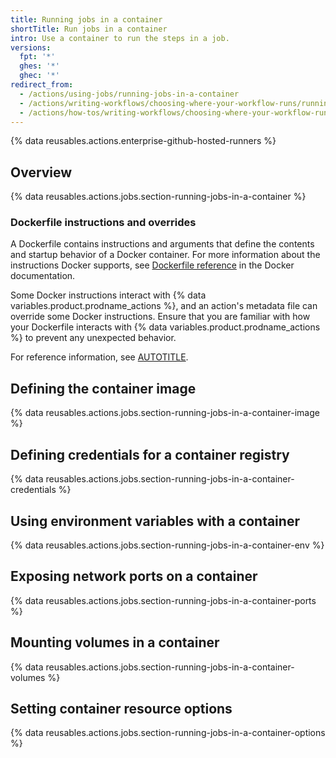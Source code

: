 ```yaml
---
title: Running jobs in a container
shortTitle: Run jobs in a container
intro: Use a container to run the steps in a job.
versions:
  fpt: '*'
  ghes: '*'
  ghec: '*'
redirect_from:
  - /actions/using-jobs/running-jobs-in-a-container
  - /actions/writing-workflows/choosing-where-your-workflow-runs/running-jobs-in-a-container
  - /actions/how-tos/writing-workflows/choosing-where-your-workflow-runs/running-jobs-in-a-container
---
```


{% data reusables.actions.enterprise-github-hosted-runners %}

## Overview

{% data reusables.actions.jobs.section-running-jobs-in-a-container %}

### Dockerfile instructions and overrides

A Dockerfile contains instructions and arguments that define the contents and startup behavior of a Docker container. For more information about the instructions Docker supports, see [Dockerfile reference](https://docs.docker.com/engine/reference/builder/) in the Docker documentation.

Some Docker instructions interact with {% data variables.product.prodname_actions %}, and an action's metadata file can override some Docker instructions. Ensure that you are familiar with how your Dockerfile interacts with {% data variables.product.prodname_actions %} to prevent any unexpected behavior.

For reference information, see [AUTOTITLE](/actions/reference/dockerfile-support-for-github-actions).

## Defining the container image

{% data reusables.actions.jobs.section-running-jobs-in-a-container-image %}

## Defining credentials for a container registry

{% data reusables.actions.jobs.section-running-jobs-in-a-container-credentials %}

## Using environment variables with a container

{% data reusables.actions.jobs.section-running-jobs-in-a-container-env %}

## Exposing network ports on a container

{% data reusables.actions.jobs.section-running-jobs-in-a-container-ports %}

## Mounting volumes in a container

{% data reusables.actions.jobs.section-running-jobs-in-a-container-volumes %}

## Setting container resource options

{% data reusables.actions.jobs.section-running-jobs-in-a-container-options %}
